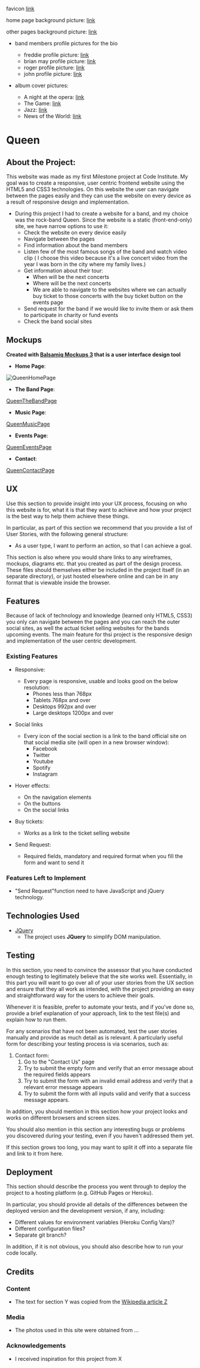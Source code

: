 
favicon [link](http://www.queenonline.com/global/assets/modules/site/images/favicon.ico?fbclid=IwAR1-ETu3Vx7lzIk0q-3rmbszUlIUyzoHAMFJTbzVw0zOEoO7O80HyQNTw6Q)

home page background picture: [link](https://parsseh.com/wp-content/uploads/2014/03/Queen-Band-640x378.jpg)

other pages background picture: [link](https://qulari.com/freddie-mercury.html?fbclid=IwAR3ntc9UwOwjGETLl_LWQmbMT-1WKWeo-Ihab-o-EQkonsKt5pFip_6WtqA)

- band members profile pictures for the bio
    - freddie profile picture: [link](https://scontent-frx5-1.cdninstagram.com/vp/78c6ad1b15fa96452d7f1b7e0b34f6c0/5D65A9A0/t51.2885-15/e35/58410503_596331797443202_1143175526350109907_n.jpg?_nc_ht=scontent-frx5-1.cdninstagram.com)
    - brian may profile picture: [link](https://i.pinimg.com/736x/20/c0/1e/20c01e2a4155086e7b627cd1801f3794.jpg)
    - roger profile picture: [link](https://encrypted-tbn0.gstatic.com/images?q=tbn:ANd9GcT1FKC7r6dEG3-tar40noUhhrixlaa1V5jclWhJTE8gV5wpDoF1fg)
    - john profile picture: [link](https://66.media.tumblr.com/c2638c610e07ef89ade1201b88e8e487/tumblr_piuo32zb4N1valwms_500.jpg)


- album cover pictures:
    - A night at the opera: [link](https://en.wikipedia.org/wiki/A_Night_at_the_Opera_(Queen_album)#/media/File:Queen_A_Night_At_The_Opera.png)
    - The Game: [link](https://upload.wikimedia.org/wikipedia/en/thumb/1/16/Queen_The_Game.png/220px-Queen_The_Game.png)
    - Jazz: [link](https://upload.wikimedia.org/wikipedia/en/thumb/0/06/Queen_Jazz.png/220px-Queen_Jazz.png)
    - News of the World: [link](https://en.wikipedia.org/wiki/News_of_the_World_(album)#/media/File:Queen_News_Of_The_World.png)



# Queen 

## About the Project:

This website was made as my first Milestone project at Code Institute. My goal was to create a responsive, user centric frontend website using the HTML5 and CSS3 technologies. On this website the user can navigate between the pages easily and they can use the website on every device as a result of responsive design and implementation.

 - During this project I had to create a website for a band, and my choice was the rock-band Queen. Since the website is a static (front-end-only) site, we have narrow options to use it:
   - Check the website on every device easily
   - Navigate between the pages
   - Find information about the band members
   - Listen few of the most famous songs of the band and watch video clip ( I choose this video because it's a live concert video from the year I was born in the city where my family lives.) 
   - Get information about their tour:
     - When will be the next concerts
     - Where will be the next concerts
     - We are able to navigate to the websites where we can actually buy ticket to those concerts with the buy ticket button on the events page
   - Send request for the band if we would like to invite them or ask them to participate in charity or fund events
   - Check the band social sites

 
## Mockups 

**Created with [Balsamiq Mockups 3](https://balsamiq.com/) that is a user interface design tool**

 - **Home Page**:
 
![QueenHomePage](assets/mockups/Queen_mockups/QueenHomePage.png)

 - **The Band Page**:
 
[QueenTheBandPage](assets/mockups/Queen_mockups/QueenTheBandPage.png)

 - **Music Page**:
 
[QueenMusicPage](assets/mockups/Queen_mockups/QueenMusicPage.png)

 - **Events Page**:
   
[QueenEventsPage](assets/mockups/Queen_mockups/QueenEventsPage.png)

 - **Contact**:
 
[QueenContactPage](assets/mockups/Queen_mockups/QueenContactPage.png) 
  
## UX
 
Use this section to provide insight into your UX process, focusing on who this website is for, what it is that they want to achieve and how your project is the best way to help them achieve these things.

In particular, as part of this section we recommend that you provide a list of User Stories, with the following general structure:
- As a user type, I want to perform an action, so that I can achieve a goal.

This section is also where you would share links to any wireframes, mockups, diagrams etc. that you created as part of the design process. These files should themselves either be included in the project itself (in an separate directory), or just hosted elsewhere online and can be in any format that is viewable inside the browser.

## Features

Because of lack of technology and knowledge (learned only HTML5, CSS3) you only can navigate between the pages and you can reach the outer social sites, as well the actual ticket selling websites for the bands upcoming events. The main feature for thsi project is the responsive design and implementation of the user centric development.

### Existing Features

 - Responsive:
   - Every page is responsive, usable and looks good on the below resolution:
     - Phones less than 768px
     - Tablets 768px and over
     - Desktops 992px and over
     - Large desktops 1200px and over
 
 
 - Social links
   - Every icon of the social section is a link to the band official site on that social media site (will open in a new browser window):
     - Facebook
     - Twitter
     - Youtube
     - Spotify
     - Instagram
     
 - Hover effects:
   - On the navigation elements
   - On the buttons
   - On the social links 
   
 - Buy tickets:
   - Works as a link to the ticket selling website
   
 - Send Request:
   - Required fields, mandatory and required format when you fill the form and want to send it        
 
     

### Features Left to Implement

 - "Send Request"function need to have JavaScript and jQuery technology.

## Technologies Used

 
     

- [JQuery](https://jquery.com)
    - The project uses **JQuery** to simplify DOM manipulation.


## Testing

In this section, you need to convince the assessor that you have conducted enough testing to legitimately believe that the site works well. Essentially, in this part you will want to go over all of your user stories from the UX section and ensure that they all work as intended, with the project providing an easy and straightforward way for the users to achieve their goals.

Whenever it is feasible, prefer to automate your tests, and if you've done so, provide a brief explanation of your approach, link to the test file(s) and explain how to run them.

For any scenarios that have not been automated, test the user stories manually and provide as much detail as is relevant. A particularly useful form for describing your testing process is via scenarios, such as:

1. Contact form:
    1. Go to the "Contact Us" page
    2. Try to submit the empty form and verify that an error message about the required fields appears
    3. Try to submit the form with an invalid email address and verify that a relevant error message appears
    4. Try to submit the form with all inputs valid and verify that a success message appears.

In addition, you should mention in this section how your project looks and works on different browsers and screen sizes.

You should also mention in this section any interesting bugs or problems you discovered during your testing, even if you haven't addressed them yet.

If this section grows too long, you may want to split it off into a separate file and link to it from here.

## Deployment

This section should describe the process you went through to deploy the project to a hosting platform (e.g. GitHub Pages or Heroku).

In particular, you should provide all details of the differences between the deployed version and the development version, if any, including:
- Different values for environment variables (Heroku Config Vars)?
- Different configuration files?
- Separate git branch?

In addition, if it is not obvious, you should also describe how to run your code locally.


## Credits

### Content
- The text for section Y was copied from the [Wikipedia article Z](https://en.wikipedia.org/wiki/Z)

### Media
- The photos used in this site were obtained from ...

### Acknowledgements

- I received inspiration for this project from X
